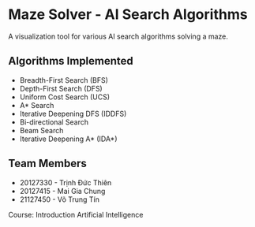 # Maze Solver - AI Search Algorithms

A visualization tool for various AI search algorithms solving a maze.

## Algorithms Implemented

- Breadth-First Search (BFS)
- Depth-First Search (DFS)
- Uniform Cost Search (UCS)
- A* Search
- Iterative Deepening DFS (IDDFS)
- Bi-directional Search
- Beam Search
- Iterative Deepening A* (IDA*)

## Team Members

- 20127330 - Trịnh Đức Thiên
- 20127415 - Mai Gia Chung
- 21127450 - Võ Trung Tín

Course: Introduction Artificial Intelligence
